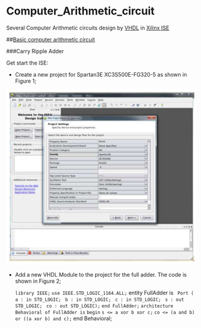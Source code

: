 # Computer_Arithmetic_circuit

Several Computer Arithmetic circuits design by [VHDL](https://en.wikipedia.org/wiki/VHDL) in [Xilinx ISE](https://en.wikipedia.org/wiki/Xilinx_ISE)

##[Basic computer arithmetic circuit](https://github.com/Delan90/Computer_Arithmetic_circuit/tree/master/Basic_computer_arithmetic_circuit)

###Carry Ripple Adder

Get start the ISE:

- Create a new project for Spartan3E XC3S500E-FG320-5 as shown in Figure 1;

![MyUnicorn](https://github.com/Delan90/Computer_Arithmetic_circuit/blob/master/pic/pic1.png)

- Add a new VHDL Module to the project for the full adder. The code is shown in Figure 2;

    `library IEEE;`
    `use IEEE.STD_LOGIC_1164.ALL;`
        entity FullAdder is
    ` Port ( a : in STD_LOGIC;`
    ` b : in STD_LOGIC;`
    ` c : in STD_LOGIC;`
    ` s : out STD_LOGIC;`
    ` co : out STD_LOGIC);`
    `end FullAdder;`
    `architecture Behavioral of FullAdder is`
    `begin`
    `s <= a xor b xor c;`
    `co <= (a and b) or ((a xor b) and c);`
    end Behavioral;
